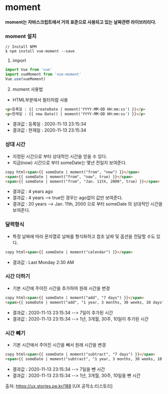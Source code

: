 <h1>  moment </h1>

<h4> moment는 자바스크립트에서 거의 표준으로 사용되고 있는 날짜관련 라이브러리다. </h4>

<h3> moment 설치 </h3>

```
// Install NPM
$ npm install vue-moment --save
```

 1. import

```javascript
import Vue from 'vue'
import vueMoment from 'vue-moment'
Vue.use(vueMoment)
```
 
2. moment 사용법

- HTML부분에서 필터처럼 사용

```html
<p>등록일 : {{ createDate | moment('YYYY-MM-DD HH:mm:ss') }}</p>
<p>현재일 : {{ new Date() | moment('YYYY-MM-DD HH:mm:ss') }}</p>
```

- 결과값 : 등록일 : 2020-11-13 23:15:34
- 결과값 : 현재일 : 2020-11-13 23:15:34

<h3> 상대 시간 </h3>

- 지정된 시간으로 부터 상대적인 시간을 얻을 수 있다. 
- 지금(now) 시간으로 부터 someDate는 몇년 전일지 보여준다.

```html
copy html<span>{{ someDate | moment("from", "now") }}</span>
<span>{{ someDate | moment("from", "now", true) }}</span>
<span>{{ someDate | moment("from", "Jan. 11th, 2000", true) }}</span>
```

- 결과값 : 4 years ago   
- 결과값 : 4 years  --> true인 경우는 ago없이 값만 보여준다.
- 결과값 : 20 years --> Jan. 11th, 2000 으로 부터  someDate 의 상대적인 시간을 보여준다.

<h3> 달력형식 </h3>

- 특정 날짜에 따라 문자열로 날짜를 형식화하고 참조 날짜 및 옵션을 전달할 수도 있다.

``` html
copy html<span>{{ someDate | moment("calendar") }}</span>
```

- 결과값 : Last Monday 2:30 AM   

<h3> 시간 더하기 </h3>

- 기본 시간에 주어진 시간을 추가하여 원래 시간을 변경

``` html
copy html<span>{{ someDate | moment("add", "7 days") }}</span>
<span>{{ someDate | moment("add", "1 year, 3 months, 30 weeks, 10 days") }}</span>
```

- 결과값 : 2020-11-13 23:15:34  --> 7일이 추가된 시간
- 결과값 : 2020-11-13 23:15:34  --> 1년, 3개월, 30주, 10일이 추가된 시간  

<h3> 시간 빼기 </h3>

- 기본 시간에서 주어진 시간을 빼서 원래 시간을 변경

```html
copy html<span>{{ someDate | moment("subtract", "7 days") }}</span>
<span>{{ someDate | moment("subtract", "1 year, 3 months, 30 weeks, 10 days") }}</span>
```

- 결과값 : 2020-11-13 23:15:34  --> 7일을 뺀 시간
- 결과값 : 2020-11-13 23:15:34  --> 1년, 3개월, 30주, 10일을 뺸 시간

출처: https://ux.stories.pe.kr/188 [UX 공작소:티스토리]
